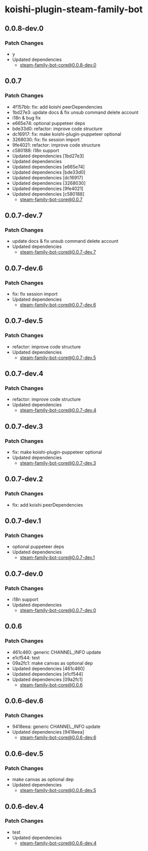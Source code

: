 # koishi-plugin-steam-family-bot

## 0.0.8-dev.0

### Patch Changes

- y
- Updated dependencies
  - steam-family-bot-core@0.0.8-dev.0

## 0.0.7

### Patch Changes

- 4f157bb: fix: add koishi peerDependencies
- 1bd27e3: update docs & fix unsub command delete account
- i18n & bug fix
- e665e74: optional puppeteer deps
- bde33d0: refactor: improve code structure
- dc16917: fix: make koishi-plugin-puppeteer optional
- 3268030: fix: fix session import
- 9fe4021: refactor: improve code structure
- c580188: i18n support
- Updated dependencies [1bd27e3]
- Updated dependencies
- Updated dependencies [e665e74]
- Updated dependencies [bde33d0]
- Updated dependencies [dc16917]
- Updated dependencies [3268030]
- Updated dependencies [9fe4021]
- Updated dependencies [c580188]
  - steam-family-bot-core@0.0.7

## 0.0.7-dev.7

### Patch Changes

- update docs & fix unsub command delete account
- Updated dependencies
  - steam-family-bot-core@0.0.7-dev.7

## 0.0.7-dev.6

### Patch Changes

- fix: fix session import
- Updated dependencies
  - steam-family-bot-core@0.0.7-dev.6

## 0.0.7-dev.5

### Patch Changes

- refactor: improve code structure
- Updated dependencies
  - steam-family-bot-core@0.0.7-dev.5

## 0.0.7-dev.4

### Patch Changes

- refactor: improve code structure
- Updated dependencies
  - steam-family-bot-core@0.0.7-dev.4

## 0.0.7-dev.3

### Patch Changes

- fix: make koishi-plugin-puppeteer optional
- Updated dependencies
  - steam-family-bot-core@0.0.7-dev.3

## 0.0.7-dev.2

### Patch Changes

- fix: add koishi peerDependencies

## 0.0.7-dev.1

### Patch Changes

- optional puppeteer deps
- Updated dependencies
  - steam-family-bot-core@0.0.7-dev.1

## 0.0.7-dev.0

### Patch Changes

- i18n support
- Updated dependencies
  - steam-family-bot-core@0.0.7-dev.0

## 0.0.6

### Patch Changes

- 461c460: generic CHANNEL_INFO update
- e1cf544: test
- 09a2fc1: make canvas as optional dep
- Updated dependencies [461c460]
- Updated dependencies [e1cf544]
- Updated dependencies [09a2fc1]
  - steam-family-bot-core@0.0.6

## 0.0.6-dev.6

### Patch Changes

- 9418eea: generic CHANNEL_INFO update
- Updated dependencies [9418eea]
  - steam-family-bot-core@0.0.6-dev.6

## 0.0.6-dev.5

### Patch Changes

- make canvas as optional dep
- Updated dependencies
  - steam-family-bot-core@0.0.6-dev.5

## 0.0.6-dev.4

### Patch Changes

- test
- Updated dependencies
  - steam-family-bot-core@0.0.6-dev.4
